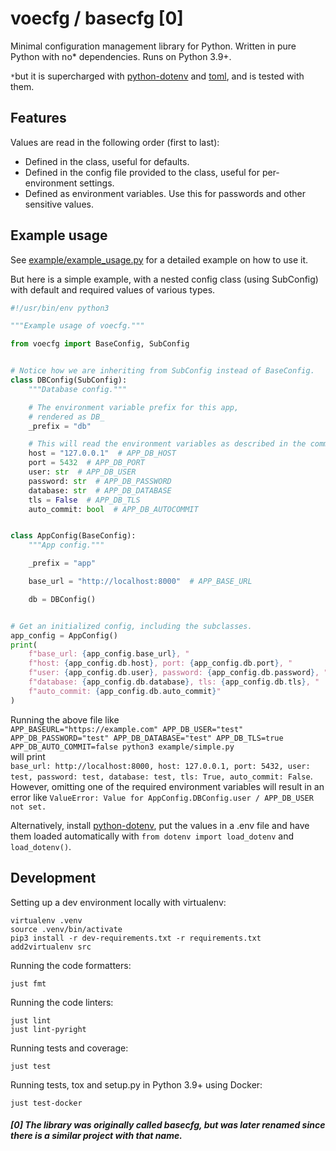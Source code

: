 # voecfg / basecfg [0]
Minimal configuration management library for Python. Written in pure Python with no* dependencies. Runs on Python 3.9+.

`*`but it is supercharged with [python-dotenv](https://pypi.org/project/python-dotenv/) and [toml](https://pypi.org/project/toml/), and is tested with them.

## Features

Values are read in the following order (first to last):
- Defined in the class, useful for defaults.
- Defined in the config file provided to the class, useful for per-environment settings.
- Defined as environment variables. Use this for passwords and other sensitive values.

## Example usage
See [example/example_usage.py](example/example_usage.py) for a detailed example on how to use it.

But here is a simple example, with a nested config class (using SubConfig) with default and required values of various types.
```python
#!/usr/bin/env python3

"""Example usage of voecfg."""

from voecfg import BaseConfig, SubConfig


# Notice how we are inheriting from SubConfig instead of BaseConfig.
class DBConfig(SubConfig):
    """Database config."""

    # The environment variable prefix for this app,
    # rendered as DB_
    _prefix = "db"

    # This will read the environment variables as described in the comments below.
    host = "127.0.0.1"  # APP_DB_HOST
    port = 5432  # APP_DB_PORT
    user: str  # APP_DB_USER
    password: str  # APP_DB_PASSWORD
    database: str  # APP_DB_DATABASE
    tls = False  # APP_DB_TLS
    auto_commit: bool  # APP_DB_AUTOCOMMIT


class AppConfig(BaseConfig):
    """App config."""

    _prefix = "app"

    base_url = "http://localhost:8000"  # APP_BASE_URL

    db = DBConfig()


# Get an initialized config, including the subclasses.
app_config = AppConfig()
print(
    f"base_url: {app_config.base_url}, "
    f"host: {app_config.db.host}, port: {app_config.db.port}, "
    f"user: {app_config.db.user}, password: {app_config.db.password}, "
    f"database: {app_config.db.database}, tls: {app_config.db.tls}, "
    f"auto_commit: {app_config.db.auto_commit}"
)
```

Running the above file like  
 `APP_BASEURL="https://example.com" APP_DB_USER="test" APP_DB_PASSWORD="test" APP_DB_DATABASE="test" APP_DB_TLS=true APP_DB_AUTO_COMMIT=false python3 example/simple.py`  
will print  
`base_url: http://localhost:8000, host: 127.0.0.1, port: 5432, user: test, password: test, database: test, tls: True, auto_commit: False`.  
However, omitting one of the required environment variables will result in an error like `ValueError: Value for AppConfig.DBConfig.user / APP_DB_USER not set.`

Alternatively, install [python-dotenv](https://pypi.org/project/python-dotenv/), put the values in a .env file and have them loaded automatically with `from dotenv import load_dotenv` and `load_dotenv()`.

## Development
Setting up a dev environment locally with virtualenv:
```
virtualenv .venv
source .venv/bin/activate
pip3 install -r dev-requirements.txt -r requirements.txt
add2virtualenv src
```

Running the code formatters:
```
just fmt
```

Running the code linters:
```
just lint
just lint-pyright
```

Running tests and coverage:
```
just test
```

Running tests, tox and setup.py in Python 3.9+ using Docker:
```
just test-docker
```

##### [0] The library was originally called basecfg, but was later renamed since there is a similar project with that name.
